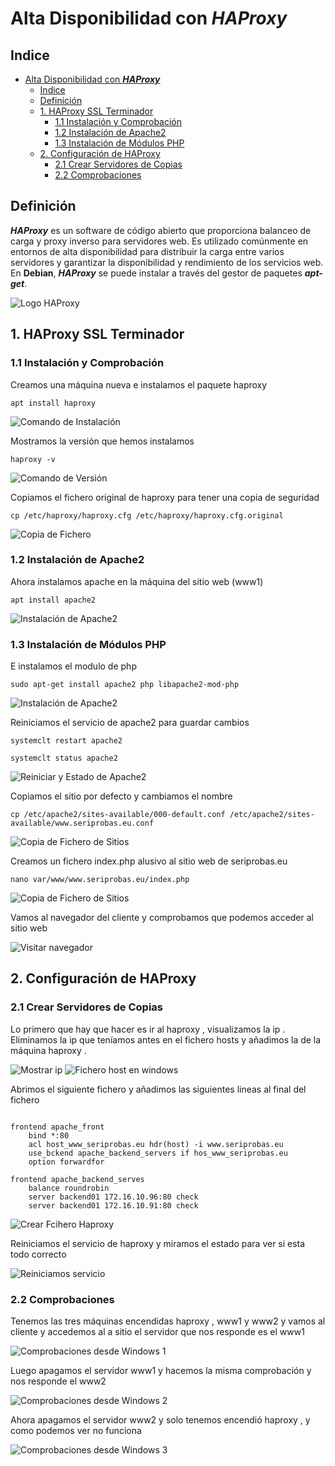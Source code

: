# Alta Disponibilidad con ***HAProxy***

## Indice

- [Alta Disponibilidad con ***HAProxy***](#alta-disponibilidad-con-haproxy)
  - [Indice](#indice)
  - [Definición](#definición)
  - [1. HAProxy SSL Terminador](#1-haproxy-ssl-terminador)
    - [1.1 Instalación y Comprobación](#11-instalación-y-comprobación)
    - [1.2 Instalación de Apache2](#12-instalación-de-apache2)
    - [1.3 Instalación de Módulos PHP](#13-instalación-de-módulos-php)
  - [2. Configuración de HAProxy](#2-configuración-de-haproxy)
    - [2.1 Crear Servidores de Copias](#21-crear-servidores-de-copias)
    - [2.2 Comprobaciones](#22-comprobaciones)


## Definición 

***HAProxy*** es un software de código abierto que proporciona balanceo de carga y proxy inverso para servidores web. Es utilizado comúnmente en entornos de alta disponibilidad para distribuir la carga entre varios servidores y garantizar la disponibilidad y rendimiento de los servicios web. En **Debian**, ***HAProxy*** se puede instalar a través del gestor de paquetes ***apt-get***.

![Logo HAProxy](./img/HAProxy/logo_aproxy.png)

## 1. HAProxy SSL Terminador

### 1.1 Instalación y Comprobación

Creamos una máquina nueva e instalamos el paquete haproxy 

~~~
apt install haproxy
~~~
![Comando de Instalación](./img/HAProxy/1_aproxy_instalacion.png)


Mostramos la versión que hemos instalamos

~~~
haproxy -v
~~~
![Comando de Versión](./img/HAProxy/2_aproxy_version.png)


Copiamos el fichero original de haproxy para tener una copia de seguridad

~~~
cp /etc/haproxy/haproxy.cfg /etc/haproxy/haproxy.cfg.original
~~~

![Copia de Fichero](./img/HAProxy/3_copia_fichero.png)


### 1.2 Instalación de Apache2

Ahora instalamos apache en la máquina del sitio web (www1)

~~~
apt install apache2
~~~

![Instalación de Apache2](./img/HAProxy/4_instalacion_apache2.png)


### 1.3 Instalación de Módulos PHP

E instalamos el modulo de php

~~~
sudo apt-get install apache2 php libapache2-mod-php
~~~

![Instalación de Apache2](./img/HAProxy/5_instalacion_php.png)


Reiniciamos el servicio de apache2 para guardar cambios

~~~
systemclt restart apache2
~~~
~~~
systemclt status apache2
~~~

![Reiniciar y Estado de Apache2](./img/HAProxy/6_reinciar_status_apache2.png)


Copiamos el sitio por defecto y cambiamos el nombre

~~~
cp /etc/apache2/sites-available/000-default.conf /etc/apache2/sites-available/www.seriprobas.eu.conf
~~~

![Copia de Fichero de Sitios](./img/HAProxy/7_copia_sites_avaliables.png)


Creamos un fichero index.php alusivo al sitio web de seriprobas.eu

~~~
nano var/www/www.seriprobas.eu/index.php
~~~

![Copia de Fichero de Sitios](./img/HAProxy/8_crear_fichero_index.png)


Vamos al navegador del cliente y comprobamos que podemos acceder al sitio web


![Visitar navegador](./img/HAProxy/9_comprobar_index_w10.png)

## 2. Configuración de HAProxy

### 2.1 Crear Servidores de Copias

Lo primero que hay que hacer es ir al haproxy , visualizamos la ip . Eliminamos la ip que teníamos antes en el fichero hosts y añadimos la de la máquina haproxy .


![Mostrar ip](./img/HAProxy/10_ver_ip.png)
![Fichero host en windows](./img/HAProxy/11_fichero_hostss_w10.png)


Abrimos el siguiente fichero y añadimos las siguientes lineas al final del fichero

~~~

frontend apache_front
	bind *:80
	acl host_www_seriprobas.eu hdr(host) -i www.seriprobas.eu
	use_bckend apache_backend_servers if hos_www_seriprobas.eu
	option forwardfor

frontend apache_backend_serves
	balance roundrobin
	server backend01 172.16.10.96:80 check
	server backend01 172.16.10.91:80 check

~~~

![Crear Fcihero Haproxy](./img/HAProxy/12_fichero_haproxy.png)


Reiniciamos el servicio de haproxy y miramos el estado para ver si esta todo correcto 

![Reiniciamos servicio](./img/HAProxy/13_reinicio.png)


### 2.2 Comprobaciones

Tenemos las tres máquinas encendidas haproxy , www1 y www2 y vamos al cliente y accedemos al a sitio el servidor que nos responde es el www1


![Comprobaciones desde Windows 1](./img/HAProxy/14_comprobacion_w10.png)

Luego apagamos el servidor www1 y hacemos la misma comprobación y nos responde el www2

![Comprobaciones desde Windows 2](./img/HAProxy/15_comprobacion_w10.png)

Ahora apagamos el servidor www2 y solo tenemos encendió haproxy , y como podemos ver no funciona

![Comprobaciones desde Windows 3](./img/HAProxy/16_comprobacion_w10.png)
